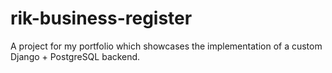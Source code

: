 # rik-business-register
A project for my portfolio which showcases the implementation of a custom Django + PostgreSQL backend.
